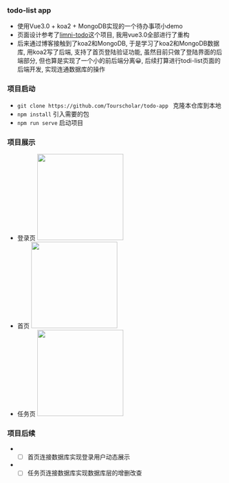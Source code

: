 ### todo-list app

  - 使用Vue3.0 + koa2 + MongoDB实现的一个待办事项小demo
  - 页面设计参考了[limni-todo](https://github.com/lizzz0523/limni/tree/master/todo-app)这个项目, 我用vue3.0全部进行了重构
  - 后来通过博客接触到了koa2和MongoDB, 于是学习了koa2和MongoDB数据库, 用koa2写了后端, 支持了首页登陆验证功能, 虽然目前只做了登陆界面的后端部分, 但也算是实现了一个小的前后端分离😀, 后续打算进行todi-list页面的后端开发, 实现连通数据库的操作

### 项目启动
  - ```git clone https://github.com/Tourscholar/todo-app ```		克隆本仓库到本地
  - ```npm install```		引入需要的包
  - ```npm run serve```		 启动项目

### 项目展示
  - 登录页
      <img src="https://z3.ax1x.com/2021/11/12/IBH51e.png" width="200" />
  - 首页
      <img src="https://z3.ax1x.com/2021/11/13/Isyfv6.jpg" width="200" />
  - 任务页
      <img src="https://z3.ax1x.com/2021/11/13/Is6ZrT.jpg" width="200" />

### 项目后续
  * - [ ] 首页连接数据库实现登录用户动态展示
  * - [ ] 任务页连接数据库实现数据库层的增删改查
